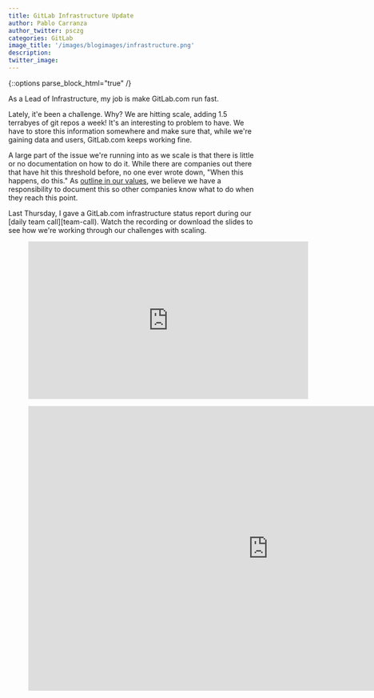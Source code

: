 ```yaml
---
title: GitLab Infrastructure Update
author: Pablo Carranza
author_twitter: psczg
categories: GitLab
image_title: '/images/blogimages/infrastructure.png'
description: 
twitter_image:
---
```


{::options parse_block_html="true" /}

As a Lead of Infrastructure, my job is make GitLab.com run fast. 

Lately, it'e been a challenge. Why? We are hitting scale, adding 1.5 terrabyes of git repos a week! 
It's an interesting to problem to have. We have to store this information somewhere and make sure that, 
while we're gaining data and users, GitLab.com keeps working fine. 

A large part of the issue we're running into as we scale is that there is little or no documentation 
on how to do it. While there are companies out there that have hit this threshold before, no one ever 
wrote down, "When this happens, do this." As [outline in our values][values], we believe we have a 
responsibility to document this so other companies know what to do when they reach this point.

Last Thursday, I gave a GitLab.com infrastructure status report during our [daily team call][team-call). 
Watch the recording or download the slides to see how we're working through our challenges with scaling. 

<!-- More -->

<!-- blank line -->
<figure class="video_container">
  <iframe width="560" height="315" src="https://www.youtube.com/embed/kN-HcObb9zo" frameborder="0" allowfullscreen></iframe>
</figure>
<!-- blank line -->

<figure class="video_container">
  <iframe src="https://docs.google.com/presentation/d/11rCsJM41WAETPWqtWgfIxgfPRBQB4m037aZpgsGpzkk/embed?start=false&loop=false&delayms=5000" frameborder="0" width="960" height="569" allowfullscreen="true" mozallowfullscreen="true" webkitallowfullscreen="true"></iframe>
</figure>

<!-- identifiers --> 
[team-call]: https://about.gitlab.com/handbook/#team-call
[values]: https://about.gitlab.com/handbook/#values

